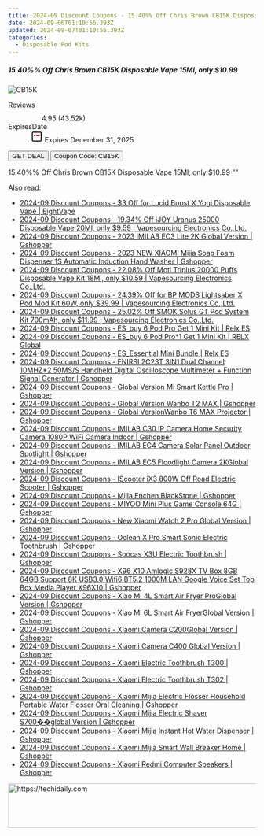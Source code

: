 ```yaml
---
title: 2024-09 Discount Coupons - 15.40%% Off Chris Brown CB15K Disposable Vape 15Ml, only $10.99 | Vapesourcing Electronics Co.,Ltd.
date: 2024-09-06T01:10:56.393Z
updated: 2024-09-07T01:10:56.393Z
categories:
  - Disposable Pod Kits
---
```



<div class="max-w-4xl mx-auto grid grid-cols-1 lg:max-w-5xl lg:gap-x-20 lg:grid-cols-2">
  <div class="relative p-3 col-start-1 row-start-1 flex flex-col-reverse rounded-lg bg-gradient-to-t from-black/75 via-black/0 sm:bg-none sm:row-start-2 sm:p-0 lg:row-start-1">
    <h5 class="mt-1 text-lg font-semibold text-white sm:text-slate-900 md:text-2xl dark:sm:text-white">15.40%% Off Chris Brown CB15K Disposable Vape 15Ml, only $10.99</h5>
  </div>
  
  <div class="col-start-1 col-end-3 row-start-1 grid gap-4 sm:mb-6 sm:grid-cols-4 lg:col-start-2 lg:row-span-6 lg:row-end-6 lg:mb-0 lg:gap-6">
      <img src="&quot;https://static.shareasale.com/image/90958/deal/ChrisBrownCB15KDisposableVape15ml.png&quot;" onClick="javascript:window.open(decodeURIComponent('%22https%3A%2F%2Fwww.shareasale.com%2Fu.cfm%3Fd%3D1106531%26m%3D90958%26u%3D4338022%22'), '_blank');void(0);" alt="CB15K" class="h-60 w-full rounded-lg object-cover sm:col-span-2 sm:h-52 lg:col-span-full" loading="lazy" />
    
  </div>
  <dl class="row-start-2 mt-4 flex items-center text-xs font-medium sm:row-start-3 sm:mt-1 md:mt-2.5 lg:row-start-2">
    <dt class="sr-only">Reviews</dt>
    <dd class="flex items-center text-indigo-600 dark:text-indigo-400">
      <svg width="24" height="24" fill="none" aria-hidden="true" class="mr-1 stroke-current dark:stroke-indigo-500">
        <path d="m12 5 2 5h5l-4 4 2.103 5L12 16l-5.103 3L9 14l-4-4h5l2-5Z" stroke-width="2" stroke-linecap="round" stroke-linejoin="round" />
      </svg>
      <span>4.95 <span class="font-normal text-slate-400">(43.52k)</span></span>
    </dd>
    <dt class="sr-only">ExpiresDate</dt>
    <dd class="flex items-center">
      <svg width="2" height="2" aria-hidden="true" fill="currentColor" class="mx-3 text-slate-300">
        <circle cx="1" cy="1" r="1" />
      </svg>
      <svg width="24" height="24" viewBox="0 0 24 24" fill="none" stroke="currentColor" stroke-width="2">
        <rect x="3" y="3" width="18" height="18" rx="2" fill="#fff" />
        <path d="M6 10L18 10" stroke="red" stroke-width="2" fill="none" />
        <path d="M10 6L10 18" stroke="#fff" stroke-width="2" fill="none" />
      </svg>
      Expires December 31, 2025    </dd>
  </dl>
  <div class="col-start-1 row-start-3 mt-4 self-center sm:col-start-2 sm:row-span-2 sm:row-start-2 sm:mt-0 lg:col-start-1 lg:row-start-3 lg:row-end-4 lg:mt-6">
    <button type="button" onClick="javascript:window.open(decodeURIComponent('%22https%3A%2F%2Fwww.shareasale.com%2Fu.cfm%3Fd%3D1106531%26m%3D90958%26u%3D4338022%22'), '_blank');void(0);" class="rounded-lg bg-red-600 px-3 py-2 text-sm font-medium leading-6 text-white">GET DEAL</button>
    <button type="button" onClick="javascript:window.open(decodeURIComponent('%22https%3A%2F%2Fwww.shareasale.com%2Fu.cfm%3Fd%3D1106531%26m%3D90958%26u%3D4338022%22'), '_blank');void(0);" class="border-dashed border-2 border-indigo-600 bg-green-100 text-sm leading-6 font-medium py-2 px-3 rounded-lg">Coupon Code: CB15K</button>
  </div>
  <p class="col-start-1 mt-4 text-sm leading-6 sm:col-span-2 lg:col-span-1 lg:row-start-4 lg:mt-6 dark:text-slate-400">
    15.40%% Off Chris Brown CB15K Disposable Vape 15Ml, only $10.99 
""  </p>
</div>
<span class="atpl-alsoreadstyle">Also read:</span>
<div><ul>
<li><a href="https://coupons.techidaily.com/coupon-1120267-share-59344-sale/"><u>2024-09 Discount Coupons - $3 Off for Lucid Boost X Yogi Disposable Vape | EightVape</u></a></li>
<li><a href="https://coupons.techidaily.com/coupon-1118951-share-90958-sale/"><u>2024-09 Discount Coupons - 19.34% Off iJOY Uranus 25000 Disposable Vape 20Ml, only $9.59 | Vapesourcing Electronics Co.,Ltd.</u></a></li>
<li><a href="https://coupons.techidaily.com/coupon-1118729-share-97331-sale/"><u>2024-09 Discount Coupons - 2023 IMILAB EC3 Lite 2K Global Version | Gshopper</u></a></li>
<li><a href="https://coupons.techidaily.com/coupon-1118695-share-97331-sale/"><u>2024-09 Discount Coupons - 2023 NEW XIAOMI Mijia Soap Foam Dispenser 1S Automatic Induction Hand Washer | Gshopper</u></a></li>
<li><a href="https://coupons.techidaily.com/coupon-1118952-share-90958-sale/"><u>2024-09 Discount Coupons - 22.08% Off Moti Triplus 20000 Puffs Disposable Vape Kit 18Ml, only $10.59 | Vapesourcing Electronics Co.,Ltd.</u></a></li>
<li><a href="https://coupons.techidaily.com/coupon-1043618-share-90958-sale/"><u>2024-09 Discount Coupons - 24.39% Off for BP MODS Lightsaber X Pod Mod Kit 60W, only $39.99 | Vapesourcing Electronics Co.,Ltd.</u></a></li>
<li><a href="https://coupons.techidaily.com/coupon-1119442-share-90958-sale/"><u>2024-09 Discount Coupons - 25.02% Off SMOK Solus GT Pod System Kit 700mAh, only $11.99 | Vapesourcing Electronics Co.,Ltd.</u></a></li>
<li><a href="https://coupons.techidaily.com/coupon-1120283-share-92020-sale/"><u>2024-09 Discount Coupons - ES_buy 6 Pod Pro Get 1 Mini Kit | Relx ES</u></a></li>
<li><a href="https://coupons.techidaily.com/coupon-1120279-share-92020-sale/"><u>2024-09 Discount Coupons - ES_buy 6 Pod Pro*1 Get 1 Mini Kit | RELX Global</u></a></li>
<li><a href="https://coupons.techidaily.com/coupon-1120270-share-92020-sale/"><u>2024-09 Discount Coupons - ES_Essential Mini Bundle | Relx ES</u></a></li>
<li><a href="https://coupons.techidaily.com/coupon-1118694-share-97331-sale/"><u>2024-09 Discount Coupons - FNIRSI 2C23T 3IN1 Dual Channel 10MHZ*2 50MS/S Handheld Digital Oscilloscope Multimeter + Function Signal Generator | Gshopper</u></a></li>
<li><a href="https://coupons.techidaily.com/coupon-1118724-share-97331-sale/"><u>2024-09 Discount Coupons - Global Version Mi Smart Kettle Pro | Gshopper</u></a></li>
<li><a href="https://coupons.techidaily.com/coupon-1118718-share-97331-sale/"><u>2024-09 Discount Coupons - Global Version Wanbo T2 MAX | Gshopper</u></a></li>
<li><a href="https://coupons.techidaily.com/coupon-1118719-share-97331-sale/"><u>2024-09 Discount Coupons - Global VersionWanbo T6 MAX Projector | Gshopper</u></a></li>
<li><a href="https://coupons.techidaily.com/coupon-1118728-share-97331-sale/"><u>2024-09 Discount Coupons - IMILAB C30 IP Camera Home Security Camera 1080P WiFi Camera Indoor | Gshopper</u></a></li>
<li><a href="https://coupons.techidaily.com/coupon-1118727-share-97331-sale/"><u>2024-09 Discount Coupons - IMILAB EC4 Camera Solar Panel Outdoor Spotlight | Gshopper</u></a></li>
<li><a href="https://coupons.techidaily.com/coupon-1118725-share-97331-sale/"><u>2024-09 Discount Coupons - IMILAB EC5 Floodlight Camera 2KGlobal Version | Gshopper</u></a></li>
<li><a href="https://coupons.techidaily.com/coupon-1118693-share-97331-sale/"><u>2024-09 Discount Coupons - IScooter iX3 800W Off Road Electric Scooter | Gshopper</u></a></li>
<li><a href="https://coupons.techidaily.com/coupon-1118736-share-97331-sale/"><u>2024-09 Discount Coupons - Mijia Enchen BlackStone | Gshopper</u></a></li>
<li><a href="https://coupons.techidaily.com/coupon-1118692-share-97331-sale/"><u>2024-09 Discount Coupons - MIYOO Mini Plus Game Console 64G | Gshopper</u></a></li>
<li><a href="https://coupons.techidaily.com/coupon-1118697-share-97331-sale/"><u>2024-09 Discount Coupons - New Xiaomi Watch 2 Pro Global Version | Gshopper</u></a></li>
<li><a href="https://coupons.techidaily.com/coupon-1118733-share-97331-sale/"><u>2024-09 Discount Coupons - Oclean X Pro Smart Sonic Electric Toothbrush | Gshopper</u></a></li>
<li><a href="https://coupons.techidaily.com/coupon-1118734-share-97331-sale/"><u>2024-09 Discount Coupons - Soocas X3U Electric Toothbrush | Gshopper</u></a></li>
<li><a href="https://coupons.techidaily.com/coupon-1118691-share-97331-sale/"><u>2024-09 Discount Coupons - X96 X10 Amlogic S928X TV Box 8GB 64GB Support 8K USB3.0 Wifi6 BT5.2 1000M LAN Google Voice Set Top Box Media Player X96X10 | Gshopper</u></a></li>
<li><a href="https://coupons.techidaily.com/coupon-1118720-share-97331-sale/"><u>2024-09 Discount Coupons - Xiao Mi 4L Smart Air Fryer ProGlobal Version | Gshopper</u></a></li>
<li><a href="https://coupons.techidaily.com/coupon-1118721-share-97331-sale/"><u>2024-09 Discount Coupons - Xiao Mi 6L Smart Air FryerGlobal Version | Gshopper</u></a></li>
<li><a href="https://coupons.techidaily.com/coupon-1118730-share-97331-sale/"><u>2024-09 Discount Coupons - Xiaomi Camera C200Global Version | Gshopper</u></a></li>
<li><a href="https://coupons.techidaily.com/coupon-1118726-share-97331-sale/"><u>2024-09 Discount Coupons - Xiaomi Camera C400 Global Version | Gshopper</u></a></li>
<li><a href="https://coupons.techidaily.com/coupon-1118732-share-97331-sale/"><u>2024-09 Discount Coupons - Xiaomi Electric Toothbrush T300 | Gshopper</u></a></li>
<li><a href="https://coupons.techidaily.com/coupon-1118731-share-97331-sale/"><u>2024-09 Discount Coupons - Xiaomi Electric Toothbrush T302 | Gshopper</u></a></li>
<li><a href="https://coupons.techidaily.com/coupon-1118735-share-97331-sale/"><u>2024-09 Discount Coupons - Xiaomi Mijia Electric Flosser Household Portable Water Flosser Oral Cleaning | Gshopper</u></a></li>
<li><a href="https://coupons.techidaily.com/coupon-1118737-share-97331-sale/"><u>2024-09 Discount Coupons - Xiaomi Mijia Electric Shaver S700��global Version | Gshopper</u></a></li>
<li><a href="https://coupons.techidaily.com/coupon-1118722-share-97331-sale/"><u>2024-09 Discount Coupons - Xiaomi Mijia Instant Hot Water Dispenser | Gshopper</u></a></li>
<li><a href="https://coupons.techidaily.com/coupon-1118723-share-97331-sale/"><u>2024-09 Discount Coupons - Xiaomi Mijia Smart Wall Breaker Home | Gshopper</u></a></li>
<li><a href="https://coupons.techidaily.com/coupon-1118696-share-97331-sale/"><u>2024-09 Discount Coupons - Xiaomi Redmi Computer Speakers | Gshopper</u></a></li>
</ul></div>

<ins class="adsbygoogle"
      style="display:block"
      data-ad-client="ca-pub-7571918770474297"
      data-ad-slot="8358498916"
      data-ad-format="auto"
      data-full-width-responsive="true"></ins>
<!-- affiliate ads begin -->
<a href="https://unicoeye.pxf.io/c/5597632/2121331/18498" target="_top" id="2121331">
  <img src="//a.impactradius-go.com/display-ad/18498-2121331" border="0" alt="https://techidaily.com" width="728" height="90"/>
</a>
<img height="0" width="0" src="https://unicoeye.pxf.io/i/5597632/2121331/18498" style="position:absolute;visibility:hidden;" border="0" />
<!-- affiliate ads end -->